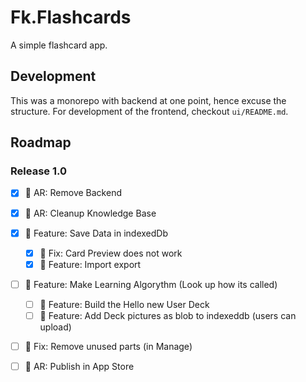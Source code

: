 # Fk.Flashcards
A simple flashcard app.

## Development
This was a monorepo with backend at one point, hence excuse the structure. For development of the frontend, checkout `ui/README.md`.

## Roadmap

### Release 1.0

- [x] 🚧 AR: Remove Backend
- [x] 🚧 AR: Cleanup Knowledge Base
- [x] 🚀 Feature: Save Data in indexedDb
  - [x] 🐛 Fix: Card Preview does not work
  - [x] 🚀 Feature: Import export
- [ ] 🚀 Feature: Make Learning Algorythm (Look up how its called)
  - [ ] 🚀 Feature: Build the Hello new User Deck
  - [ ] 🚀 Feature: Add Deck pictures as blob to indexeddb (users can upload)
- [ ] 🐛 Fix: Remove unused parts (in Manage)
- [ ] 🚧 AR: Publish in App Store


